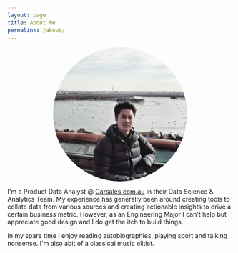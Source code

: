 ```yaml
---
layout: page
title: About Me 
permalink: /about/
---
```

<style>
img {
  border-radius: 50%;
}
.center {
  display: block;
  margin-left: auto;
  margin-right: auto;
  width: 50%;
}
</style>

<img src="/assets/AboutMePic.jpeg" alt="Avatar" style="width:300px"  class="center">

I'm a Product Data Analyst @ [Carsales.com.au](https://www.carsales.com.au) in their Data Science & Analytics Team. My experience has generally been around creating tools to collate data from various sources and creating actionable insights to drive a certain business metric. However, as an Engineering Major I can't help but appreciate good design and I do get the itch to build things.

In my spare time I enjoy reading autobiographies, playing sport and talking nonsense. I'm also abit of a classical music elitist.

